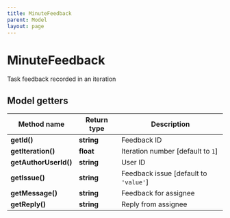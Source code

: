 ```yaml
---
title: MinuteFeedback
parent: Model
layout: page
---
```


# MinuteFeedback

Task feedback recorded in an iteration

## Model getters

Method name | Return type | Description
------------ | ------------- | -------------
**getId()** | **string** | Feedback ID
**getIteration()** | **float** | Iteration number [default to `1`]
**getAuthorUserId()** | **string** | User ID
**getIssue()** | **string** | Feedback issue [default to `'value'`]
**getMessage()** | **string** | Feedback for assignee
**getReply()** | **string** | Reply from assignee

